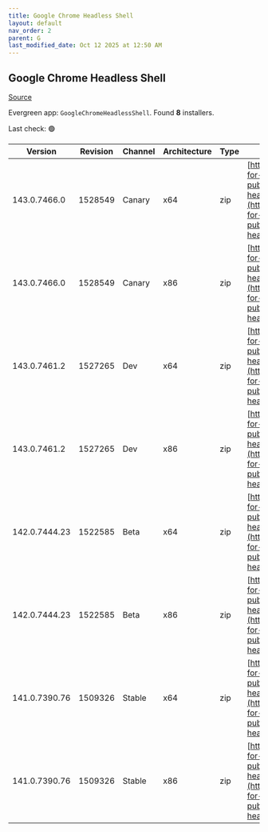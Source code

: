 ```yaml
---
title: Google Chrome Headless Shell
layout: default
nav_order: 2
parent: G
last_modified_date: Oct 12 2025 at 12:50 AM
---
```


## Google Chrome Headless Shell

[Source](https://googlechromelabs.github.io/chrome-for-testing/)

Evergreen app: `GoogleChromeHeadlessShell`. Found **8** installers.

Last check: 🟢

| Version       | Revision | Channel | Architecture | Type | URI                                                                                                                                                                                                                          |
| ------------- | -------- | ------- | ------------ | ---- | ---------------------------------------------------------------------------------------------------------------------------------------------------------------------------------------------------------------------------- |
| 143.0.7466.0  | 1528549  | Canary  | x64          | zip  | [https://storage.googleapis.com/chrome-for-testing-public/143.0.7466.0/win64/chrome-headless-shell-win64.zip](https://storage.googleapis.com/chrome-for-testing-public/143.0.7466.0/win64/chrome-headless-shell-win64.zip)   |
| 143.0.7466.0  | 1528549  | Canary  | x86          | zip  | [https://storage.googleapis.com/chrome-for-testing-public/143.0.7466.0/win32/chrome-headless-shell-win32.zip](https://storage.googleapis.com/chrome-for-testing-public/143.0.7466.0/win32/chrome-headless-shell-win32.zip)   |
| 143.0.7461.2  | 1527265  | Dev     | x64          | zip  | [https://storage.googleapis.com/chrome-for-testing-public/143.0.7461.2/win64/chrome-headless-shell-win64.zip](https://storage.googleapis.com/chrome-for-testing-public/143.0.7461.2/win64/chrome-headless-shell-win64.zip)   |
| 143.0.7461.2  | 1527265  | Dev     | x86          | zip  | [https://storage.googleapis.com/chrome-for-testing-public/143.0.7461.2/win32/chrome-headless-shell-win32.zip](https://storage.googleapis.com/chrome-for-testing-public/143.0.7461.2/win32/chrome-headless-shell-win32.zip)   |
| 142.0.7444.23 | 1522585  | Beta    | x64          | zip  | [https://storage.googleapis.com/chrome-for-testing-public/142.0.7444.23/win64/chrome-headless-shell-win64.zip](https://storage.googleapis.com/chrome-for-testing-public/142.0.7444.23/win64/chrome-headless-shell-win64.zip) |
| 142.0.7444.23 | 1522585  | Beta    | x86          | zip  | [https://storage.googleapis.com/chrome-for-testing-public/142.0.7444.23/win32/chrome-headless-shell-win32.zip](https://storage.googleapis.com/chrome-for-testing-public/142.0.7444.23/win32/chrome-headless-shell-win32.zip) |
| 141.0.7390.76 | 1509326  | Stable  | x64          | zip  | [https://storage.googleapis.com/chrome-for-testing-public/141.0.7390.76/win64/chrome-headless-shell-win64.zip](https://storage.googleapis.com/chrome-for-testing-public/141.0.7390.76/win64/chrome-headless-shell-win64.zip) |
| 141.0.7390.76 | 1509326  | Stable  | x86          | zip  | [https://storage.googleapis.com/chrome-for-testing-public/141.0.7390.76/win32/chrome-headless-shell-win32.zip](https://storage.googleapis.com/chrome-for-testing-public/141.0.7390.76/win32/chrome-headless-shell-win32.zip) |
